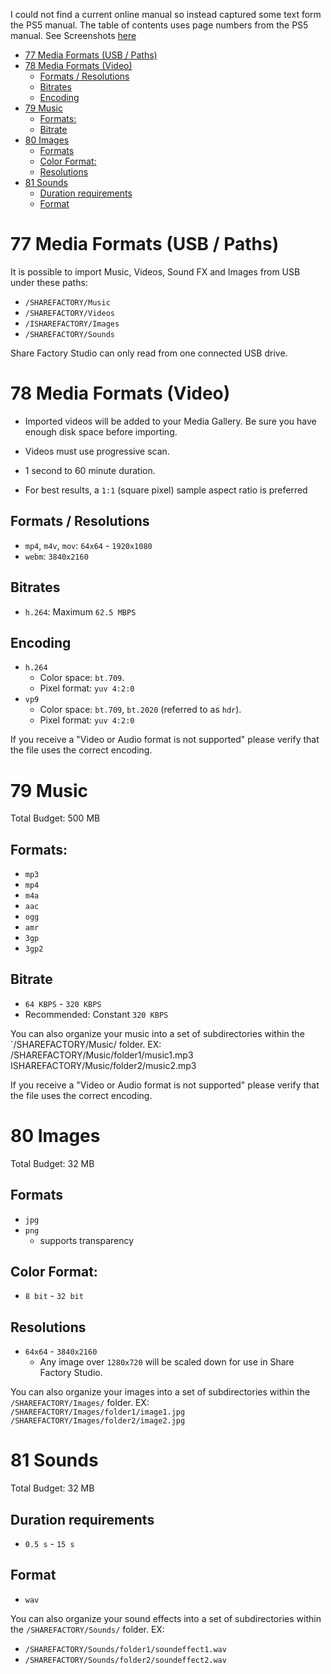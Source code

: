 

I could not find a current online manual so instead captured some text form the PS5 manual.  The table of contents uses page numbers from the PS5 manual. See Screenshots [here](/Users/zakkhoyt/Documents/Images/screenshots/ShareFactory)

- [77 Media Formats (USB / Paths)](#77-media-formats-usb--paths)
- [78 Media Formats (Video)](#78-media-formats-video)
  - [Formats / Resolutions](#formats--resolutions)
  - [Bitrates](#bitrates)
  - [Encoding](#encoding)
- [79 Music](#79-music)
  - [Formats:](#formats)
  - [Bitrate](#bitrate)
- [80 Images](#80-images)
  - [Formats](#formats-1)
  - [Color Format:](#color-format)
  - [Resolutions](#resolutions)
- [81 Sounds](#81-sounds)
  - [Duration requirements](#duration-requirements)
  - [Format](#format)



# 77 Media Formats (USB / Paths)

It is possible to import Music, Videos, Sound FX and Images from USB under these paths:
* `/SHAREFACTORY/Music`
* `/SHAREFACTORY/Videos`
* `/ISHAREFACTORY/Images`
* `/SHAREFACTORY/Sounds`

Share Factory Studio can only read from one connected USB drive.


# 78 Media Formats (Video)

* Imported videos will be added to your Media Gallery. Be sure you have enough disk space before importing.
* Videos must use progressive scan.
* 1 second to 60 minute duration.

* For best results, a `1:1` (square pixel) sample aspect ratio is preferred


## Formats / Resolutions
* `mp4`, `m4v`, `mov`: `64x64` - `1920x1080` 
* `webm`: `3840x2160`

## Bitrates
* `h.264`: Maximum `62.5 MBPS`

## Encoding
* `h.264`
  * Color space: `bt.709`.
  * Pixel format: `yuv 4:2:0`
* `vp9` 
  * Color space: `bt.709`, `bt.2020` (referred to as `hdr`).
  * Pixel format: `yuv 4:2:0`

If you receive a "Video or Audio format is not supported" please verify that the file uses the correct encoding.

# 79 Music

Total Budget: 500 MB

## Formats:
* `mp3`
* `mp4`
* `m4a`
* `aac`
* `ogg`
* `amr`
* `3gp`
* `3gp2`

## Bitrate
* `64 KBPS` - `320 KBPS`
* Recommended: Constant `320 KBPS`

You can also organize your music into a set of subdirectories within the `/SHAREFACTORY/Music/ folder. EX:
/SHAREFACTORY/Music/folder1/music1.mp3
ISHAREFACTORY/Music/folder2/music2.mp3

If you receive a "Video or Audio format is not supported" please verify that the file uses the correct encoding.


# 80 Images
Total Budget: 32 MB
## Formats
* `jpg`
* `png` 
  * supports transparency

## Color Format:
* `8 bit` - `32 bit`

## Resolutions
* `64x64` - `3840x2160`
  * Any image over `1280x720` will be scaled down for use in Share Factory Studio.


You can also organize your images into a set of subdirectories within the `/SHAREFACTORY/Images/` folder. EX:
`/SHAREFACTORY/Images/folder1/image1.jpg`
`/SHAREFACTORY/Images/folder2/image2.jpg`

# 81 Sounds

Total Budget: 32 MB

## Duration requirements
* `0.5 s` - `15 s`

## Format
* `wav`

You can also organize your sound effects into a set of subdirectories within the `/SHAREFACTORY/Sounds/` folder. EX:
* `/SHAREFACTORY/Sounds/folder1/soundeffect1.wav`
* `/SHAREFACTORY/Sounds/folder2/soundeffect2.wav`


